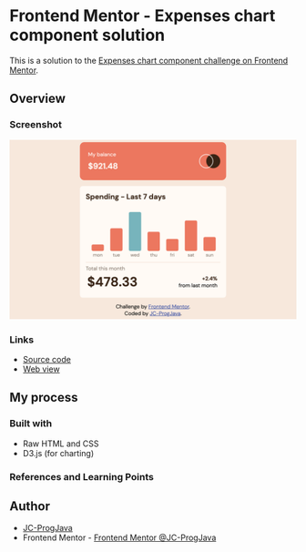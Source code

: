 # Frontend Mentor - Expenses chart component solution

This is a solution to the [Expenses chart component challenge on Frontend Mentor](https://www.frontendmentor.io/challenges/expenses-chart-component-e7yJBUdjwt). 

## Overview

### Screenshot

![](Result.png)

### Links

- [Source code](https://github.com/JC-ProgJava/FrontendMentor/tree/master/docs/expenses-chart-component/)
- [Web view](https://jc-progjava.github.io/FrontendMentor/expenses-chart-component/)

## My process

### Built with

- Raw HTML and CSS
- D3.js (for charting)

### References and Learning Points


## Author

- [JC-ProgJava](https://github.com/JC-ProgJava)
- Frontend Mentor - [Frontend Mentor @JC-ProgJava](https://www.frontendmentor.io/profile/JC-ProgJava)
